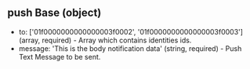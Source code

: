 ## push Base (object)
- to: ['01f0000000000000003f0002', '01f0000000000000003f0003'] (array, required) - Array which contains identities ids.
- message: 'This is the body notification data' (string, required) - Push Text Message to be sent.

